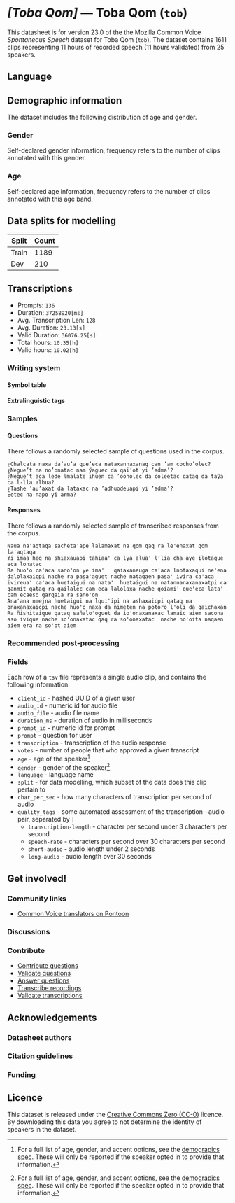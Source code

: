 # *[Toba Qom]* &mdash; Toba Qom (`tob`)
This datasheet is for version 23.0 of the the Mozilla Common Voice *Spontaneous Speech* dataset 
for Toba Qom (`tob`). The dataset contains 1611 clips representing 11 hours of recorded
speech (11 hours validated) from 25 speakers.

## Language
<!-- {{LANGUAGE_DESCRIPTION}} -->
<!-- Provide a brief (1-2 paragraph) description of your language -->

## Demographic information
The dataset includes the following distribution of age and gender.
<!-- You can get a lot of the information in this section from https://analyzer.cv-toolbox.web.tr/browse -->

### Gender
Self-declared gender information, frequency refers to the number of clips annotated with this gender.
<!-- {{GENDER_TABLE}} -->
<!-- @ AUTOMATICALLY GENERATED @ -->
<!-- | Gender | Frequency |
|--------|-----------|
| male, masculine | ? |
| undeclared | ? |
| female, feminine | ? | -->

### Age
Self-declared age information, frequency refers to the number of clips annotated with this age band.
<!-- {{AGE_TABLE}} -->
<!-- @ AUTOMATICALLY GENERATED @ -->
<!-- | Age band | Frequency |
|----------|-----------|
| teens | ? |
| twenties | ? |
| thirties | ? |
| fourties | ? |
| fifties | ? |
   ...if other age ranges are present in your data, add rows... -->

## Data splits for modelling



 | Split | Count |
|-|-|
| Train | 1189 |
| Dev | 210 |


## Transcriptions

* Prompts: `136`
* Duration: `37258920[ms]`
* Avg. Transcription Len: `128`
* Avg. Duration: `23.13[s]`
* Valid Duration: `36076.25[s]`
* Total hours: `10.35[h]`
* Valid hours: `10.02[h]`

<!-- {{TRANSCRIPTIONS_DESCRIPTION}} -->
<!-- A description of the transcription system used -->

### Writing system
<!-- {{WRITING_SYSTEM_DESCRIPTION}} -->
<!-- @ OPTIONAL @ -->
<!-- A description of the writing system (or writing systems) used in the text corpus -->

#### Symbol table
<!-- {{ALPHABET_TABLE}} -->
<!-- @ OPTIONAL @ -->
<!-- If the writing system is alphabetic, you can include the valid alphabet here -->

#### Extralinguistic tags

### Samples

#### Questions
There follows a randomly selected sample of questions used in the corpus.

```
¿Chalcata naxa da’au’a que’eca nataxannaxanaq can ’am cocho’olec?
¿Negue’t na no’onatac nam ỹaguec da qai’ot yi ’adma’?
¿Negue’t aca lede lmalate ihuen ca ’oonolec da coleetac qataq da taỹa ca l-lla alhua?
¿Tashe ’au’axat da lataxac na ’adhuodeuapi yi ’adma’?
Eetec na napo yi arma?
```

<!-- {{QUESTIONS_SAMPLE}} -->

#### Responses
There follows a randomly selected sample of transcribed responses from the corpus.

```
Naua na'aqtaqa sacheta'ape lalamaxat na qom qaq ra le'enaxat qom la'aqtaqa 
Yi imaa heq na shiaxauapi tahiaa' ca lya alua' l'lia cha aye ilotaque eca lonatac
Ra huo'o ca'aca sano'on ye ima'   qaiaxaneuga ca'aca lnotaxaqui ne'ena dalolaxaicpi nache ra pasa'aguet nache nataqaen pasa' ivira ca'aca ivireua' ca'aca huetaigui na nata'  huetaigui na natannanaxanaxatpi ca qanmit qataq ra qailalec cam eca lalolaxa nache qoiami' que'eca lata' cam ecaeso qarqaia ra sano'on
Ana'ana nmejna huetaigui na lqui'ipi na ashaxaicpi qataq na onaxanaxaicpi nache huo'o naxa da ñimeten na potoro l'oli da qaichaxan
Ra ñishitaique qataq sañalo'oguet da io'onaxanaxac lamaic aiem sacona aso ivique nache so'onaxatac qaq ra so'onaxatac  nache no'oita naqaen aiem era ra so'ot aiem
```

<!-- {{TRANSCRIPTIONS_SAMPLE}} -->

### Recommended post-processing
<!-- {{RECOMMENDED_POSTPROCESSING_DESCRIPTION}} -->
<!-- @ OPTIONAL @ -->
<!-- What should people do before they use the data, for example Unicode normalisation or normalisation of extralinguistic tags -->

### Fields
Each row of a `tsv` file represents a single audio clip, and contains the following information:

* `client_id` - hashed UUID of a given user
* `audio_id` - numeric id for audio file
* `audio_file` - audio file name
* `duration_ms` - duration of audio in milliseconds
* `prompt_id` - numeric id for prompt
* `prompt` - question for user
* `transcription` - transcription of the audio response
* `votes` - number of people that who approved a given transcript
* `age` - age of the speaker[^1]
* `gender` - gender of the speaker[^1]
* `language` - language name
* `split` - for data modelling, which subset of the data does this clip pertain to
* `char_per_sec` - how many characters of transcription per second of audio
* `quality_tags` - some automated assessment of the transcription--audio pair, separated by `|`
   *  `transcription-length` - character per second under 3 characters per second
   * `speech-rate` - characters per second over 30 characters per second
   * `short-audio` - audio length under 2 seconds
   * `long-audio` - audio length over 30 seconds

#### 
[^1]: For a full list of age, gender, and accent options, see the
[demograpics
spec](https://github.com/common-voice/common-voice/blob/main/web/src/stores/demographics.ts). These
will only be reported if the speaker opted in to provide that
information.

## Get involved!

### Community links

* [Common Voice translators on Pontoon](https://pontoon.mozilla.org/tob/common-voice/contributors/)

<!-- {{COMMUNITY_LINKS_LIST}} -->
<!-- @ OPTIONAL @ -->
<!-- Links to community chats / fora -->

### Discussions
<!-- {{DISCUSSION_LINKS_LIST}} -->
<!-- @ OPTIONAL @ -->
<!-- Any links to discussions, for example on Discourse or other fora or blogs can be included here -->

### Contribute
* [Contribute questions](https://commonvoice.mozilla.org/spontaneous-speech/beta/question)
* [Validate questions](https://commonvoice.mozilla.org/spontaneous-speech/beta/validate)
* [Answer questions](https://commonvoice.mozilla.org/spontaneous-speech/beta/prompts)
* [Transcribe recordings](https://commonvoice.mozilla.org/spontaneous-speech/beta/transcribe)
* [Validate transcriptions](https://commonvoice.mozilla.org/spontaneous-speech/beta/check-transcript)
<!-- {{CONTRIBUTE_LINKS_LIST}} -->
<!-- Here you can include links for how to contribute to the dataset -->

## Acknowledgements

### Datasheet authors
<!-- {{DATASHEET_AUTHORS_LIST}} -->
<!-- A list in the format of: Your Name <email@email.com> -->

### Citation guidelines
<!-- {{CITATION_DESCRIPTION}} -->
<!-- @ OPTIONAL @ -->
<!-- If you published a paper and would like people to cite it, you can include the BiBTeX here -->

### Funding
<!-- {{FUNDING_DESCRIPTION}} -->
<!-- @ OPTIONAL @ -->
<!-- If you received any funding, you can include the acknowledgement here -->

## Licence
This dataset is released under the [Creative Commons Zero (CC-0)](https://creativecommons.org/public-domain/cc0/) licence. By downloading this data
you agree to not determine the identity of speakers in the dataset.